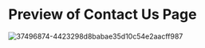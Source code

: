 # Preview of Contact Us Page
![37496874-4423298d8babae35d10c54e2aacff987](https://user-images.githubusercontent.com/88980866/221666450-14a0bc13-8b53-4266-a418-d1c036302540.png)
